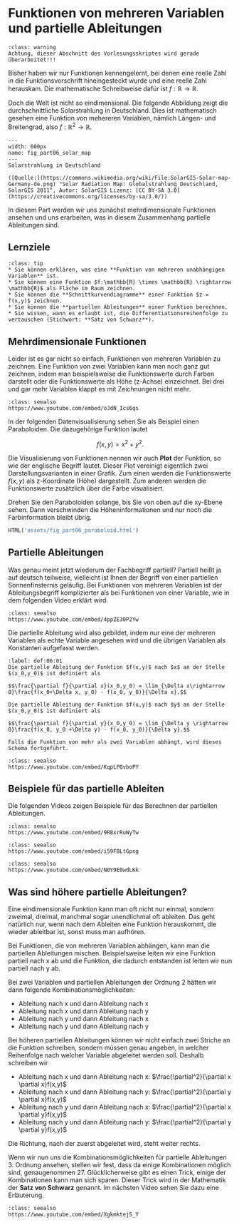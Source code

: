 # Funktionen von mehreren Variablen und partielle Ableitungen

```{admonition} Warnung
:class: warning
Achtung, dieser Abschnitt des Vorlesungsskriptes wird gerade überarbeitet!!!
```

Bisher haben wir nur Funktionen kennengelernt, bei denen eine reelle Zahl in die Funktionsvorschrift hineingesteckt wurde und eine reelle Zahl herauskam. Die mathematische Schreibweise dafür ist $f:\mathbb{R}\rightarrow\mathbb{R}$.

Doch die Welt ist nicht so eindimensional. Die folgende Abbildung zeigt die durchschnittliche Solarstrahlung in Deutschland. Dies ist mathematisch gesehen eine Funktion von mehereren Variablen, nämlich Längen- und Breitengrad, also $f:\mathbb{R}^2\rightarrow\mathbb{R}$.

```{figure} pics/part06_solar_map.png
---
width: 600px
name: fig_part06_solar_map
---
Solarstrahlung in Deutschland

([Quelle:](https://commons.wikimedia.org/wiki/File:SolarGIS-Solar-map-Germany-de.png) "Solar Radiation Map: Globalstrahlung Deutschland, SolarGIS 2011", Autor: SolarGIS Lizenz: [CC BY-SA 3.0](https://creativecommons.org/licenses/by-sa/3.0/))
```

In diesem Part werden wir uns zunächst mehrdimensionale Funktionen ansehen und uns erarbeiten, was in diesem Zusammenhang partielle Ableitungen sind.



## Lernziele

```{admonition} Lernziele
:class: tip
* Sie können erklären, was eine **Funktion von mehreren unabhängigen Variablen** ist. 
* Sie können eine Funktion $f:\mathbb{R} \times \mathbb{R} \rightarrow \mathbb{R}$ als Fläche im Raum zeichnen.
* Sie können die **Schnittkurvendiagramme** einer Funktion $z = f(x,y)$ zeichnen.
* Sie können die **partiellen Ableitungen** einer Funktion berechnen.
* Sie wissen, wann es erlaubt ist, die Differentiationsreihenfolge zu vertauschen (Stichwort: **Satz von Schwarz**).
```


## Mehrdimensionale Funktionen

Leider ist es gar nicht so einfach, Funktionen von mehreren Variablen zu zeichnen. Eine Funktion von zwei Variablen kann man noch ganz gut zeichnen, indem man beispielsweise die Funktionswerte durch Farben darstellt oder die Funktionswerte als Höhe (z-Achse) einzeichnet. Bei drei und gar mehr Variablen klappt es mit Zeichnungen nicht mehr.

```{admonition} Video
:class: seealso
https://www.youtube.com/embed/oJdN_Ics6qs
```

In der folgenden Datenvisualisierung sehen Sie als Beispiel einen Paraboloiden. Die dazugehörige Funktion lautet

$$f(x,y) = x^2 + y^2.$$

Die Visualisierung von Funktionen nennen wir auch **Plot** der Funktion, so wie der englische Begriff lautet. Dieser Plot vereinigt eigentlich zwei Darstellungsvarianten in einer Grafik. Zum einen werden die Funktionswerte $f(x,y)$ als z-Koordinate (Höhe) dargestellt. Zum anderen werden die Funktionswerte zusätzlich über die Farbe visualisiert.

Drehen Sie den Paraboloiden solange, bis Sie von oben auf die xy-Ebene sehen. Dann verschwinden die Höheninformationen und nur noch die Farbinformation bleibt übrig.

```python tags=["remove-input"]
HTML('assets/fig_part06_paraboloid.html')
```

## Partielle Ableitungen

Was genau meint jetzt wiederum der Fachbegriff partiell? Partiell heißt ja auf deutsch teilweise, vielleicht ist Ihnen der Begriff von einer partiellen Sonnenfinsternis geläufig. Bei Funktionen von mehreren Variablen ist der Ableitungsbegriff komplizierter als bei Funktionen von einer Variable, wie in dem folgenden Video erklärt wird.

```{admonition} Video
:class: seealso
https://www.youtube.com/embed/4ppZE30P2Yw
```

Die partielle Ableitung wird also gebildet, indem nur eine der mehreren Variablen als echte Variable angesehen wird und die übrigen Variablen als Konstanten aufgefasst werden. 



````{prf:definition}
:label: def:06:01
Die partielle Ableitung der Funktion $f(x,y)$ nach $x$ an der Stelle $(x_0,y_0)$ ist definiert als

$$\frac{\partial f}{\partial x}(x_0,y_0) = \lim_{\Delta x\rightarrow 0}\frac{f(x_0+\Delta x, y_0) - f(x_0, y_0)}{\Delta x}.$$

Die partielle Ableitung der Funktion $f(x,y)$ nach $y$ an der Stelle $(x_0,y_0)$ ist definiert als

$$\frac{\partial f}{\partial y}(x_0,y_0) = \lim_{\Delta y \rightarrow 0}\frac{f(x_0, y_0 +\Delta y) - f(x_0, y_0)}{\Delta y}.$$

Falls die Funktion von mehr als zwei Variablen abhängt, wird dieses Schema fortgeführt.
````

```{admonition} Video
:class: seealso
https://www.youtube.com/embed/KqpLPQvboPY
```

## Beispiele für das partielle Ableiten

Die folgenden Videos zeigen Beispiele für das Berechnen der partiellen Ableitungen.


```{admonition} Video
:class: seealso
https://www.youtube.com/embed/9R8xrRuWyTw
```

```{admonition} Video
:class: seealso
https://www.youtube.com/embed/i59FBLtGpng
```

```{admonition} Video
:class: seealso
https://www.youtube.com/embed/N0Y9E0wdLKk
```

## Was sind höhere partielle Ableitungen?

Eine eindimensionale Funktion kann man oft nicht nur einmal, sondern zweimal, dreimal, manchmal sogar unendlichmal oft ableiten. Das geht natürlich nur, wenn nach dem Ableiten eine Funktion herauskommt, die wieder ableitbar ist, sonst muss man aufhören.

Bei Funktionen, die von mehreren Variablen abhängen, kann man die partiellen Ableitungen mischen. Beispielsweise leiten wir eine Funktion partiell nach x ab und die Funktion, die dadurch entstanden ist leiten wir nun partiell nach y ab. 

Bei zwei Variablen und partiellen Ableitungen der Ordnung 2 hätten wir dann folgende Kombinationsmöglichkeiten:

* Ableitung nach x und dann Ableitung nach x 
* Ableitung nach x und dann Ableitung nach y
* Ableitung nach y und dann Ableitung nach x
* Ableitung nach y und dann Ableitung nach y

Bei höheren partiellen Ableitungen können wir nicht einfach zwei Striche an die Funktion schreiben, sondern müssen genau angeben, in welcher Reihenfolge nach welcher Variable abgeleitet werden soll. Deshalb schreiben wir

* Ableitung nach x und dann Ableitung nach x: $\frac{\partial^2}{\partial x \partial x}f(x,y)$
* Ableitung nach x und dann Ableitung nach y: $\frac{\partial^2}{\partial y \partial x}f(x,y)$
* Ableitung nach y und dann Ableitung nach x: $\frac{\partial^2}{\partial x \partial y}f(x,y)$
* Ableitung nach y und dann Ableitung nach y: $\frac{\partial^2}{\partial y \partial y}f(x,y)$

Die Richtung, nach der zuerst abgeleitet wird, steht weiter rechts.

Wenn wir nun uns die Kombinationsmöglichkeiten für partielle Ableitungen 3. Ordnung ansehen, stellen wir fest, dass da einige Kombinationen möglich sind, genaugenommen 27. Glücklicherweise gibt es einen Trick, einige der Kombinationen kann man sich sparen. Dieser Trick wird in der Mathematik der **Satz von Schwarz** genannt. Im nächsten Video sehen Sie dazu eine Erläuterung.



```{admonition} Video
:class: seealso
https://www.youtube.com/embed/XgkmktejS_Y
```
